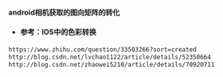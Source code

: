 #### android相机获取的图向矩阵的转化

* #### 参考：IOS中的色彩转换
```txt
https://www.zhihu.com/question/33503266?sort=created
http://blog.csdn.net/lvchao1122/article/details/52350664
http://blog.csdn.net/zhaowei5210/article/details/70920711
```
